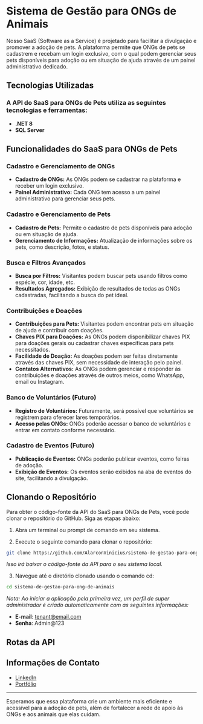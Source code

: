 # Sistema de Gestão para ONGs de Animais

Nosso SaaS (Software as a Service) é projetado para facilitar a divulgação e promover a adoção de pets. A plataforma permite que ONGs de pets se cadastrem e recebam um login exclusivo, com o qual podem gerenciar seus pets disponíveis para adoção ou em situação de ajuda através de um painel administrativo dedicado.

## Tecnologias Utilizadas


### A API do SaaS para ONGs de Pets utiliza as seguintes tecnologias e ferramentas:

- **.NET 8**
- **SQL Server**

## Funcionalidades do SaaS para ONGs de Pets

### Cadastro e Gerenciamento de ONGs
- **Cadastro de ONGs:** As ONGs podem se cadastrar na plataforma e receber um login exclusivo.
- **Painel Administrativo:** Cada ONG tem acesso a um painel administrativo para gerenciar seus pets.

### Cadastro e Gerenciamento de Pets
- **Cadastro de Pets:** Permite o cadastro de pets disponíveis para adoção ou em situação de ajuda.
- **Gerenciamento de Informações:** Atualização de informações sobre os pets, como descrição, fotos, e status.

### Busca e Filtros Avançados
- **Busca por Filtros:** Visitantes podem buscar pets usando filtros como espécie, cor, idade, etc.
- **Resultados Agregados:** Exibição de resultados de todas as ONGs cadastradas, facilitando a busca do pet ideal.

### Contribuições e Doações
- **Contribuições para Pets:** Visitantes podem encontrar pets em situação de ajuda e contribuir com doações.
- **Chaves PIX para Doações:** As ONGs podem disponibilizar chaves PIX para doações gerais ou cadastrar chaves específicas para pets necessitados.
- **Facilidade de Doação:** As doações podem ser feitas diretamente através das chaves PIX, sem necessidade de interação pelo painel.
- **Contatos Alternativos:** As ONGs podem gerenciar e responder às contribuições e doações através de outros meios, como WhatsApp, email ou Instagram.

### Banco de Voluntários (Futuro)
- **Registro de Voluntários:** Futuramente, será possível que voluntários se registrem para oferecer lares temporários.
- **Acesso pelas ONGs:** ONGs poderão acessar o banco de voluntários e entrar em contato conforme necessário.

### Cadastro de Eventos (Futuro)
- **Publicação de Eventos:** ONGs poderão publicar eventos, como feiras de adoção.
- **Exibição de Eventos:** Os eventos serão exibidos na aba de eventos do site, facilitando a divulgação.

## Clonando o Repositório

Para obter o código-fonte da API do SaaS para ONGs de Pets, você pode clonar o repositório do GitHub. Siga as etapas abaixo:

1. Abra um terminal ou prompt de comando em seu sistema.

2. Execute o seguinte comando para clonar o repositório:

```bash
git clone https://github.com/AlarconVinicius/sistema-de-gestao-para-ong-de-animais.git
```
*Isso irá baixar o código-fonte da API para o seu sistema local.*

3. Navegue até o diretório clonado usando o comando cd:

```bash
cd sistema-de-gestao-para-ong-de-animais
```

*Nota: Ao iniciar a aplicação pela primeira vez, um perfil de super administrador é criado automaticamente com as seguintes informações:*

- **E-mail**: tenant@email.com
- **Senha**: Admin@123

## Rotas da API

## Informações de Contato

- [LinkedIn](https://www.linkedin.com/in/vinicius-alarcon/)
- [Portfólio](https://github.com/AlarconVinicius)

---

Esperamos que essa plataforma crie um ambiente mais eficiente e acessível para a adoção de pets, além de fortalecer a rede de apoio às ONGs e aos animais que elas cuidam.
